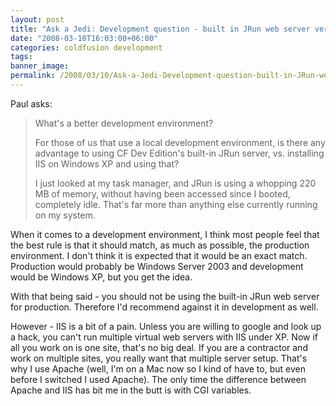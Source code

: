 ```yaml
---
layout: post
title: "Ask a Jedi: Development question - built in JRun web server versus IIS"
date: "2008-03-10T16:03:00+06:00"
categories: coldfusion development 
tags: 
banner_image: 
permalink: /2008/03/10/Ask-a-Jedi-Development-question-built-in-JRun-web-server-versus-IIS
---
```


Paul asks:

<blockquote>
What's a better development environment?

For those of us that use a local development environment, is there any advantage to using CF Dev Edition's built-in JRun
server, vs. installing IIS on Windows XP and using that?

I just looked at my task manager, and JRun is using a whopping 220 MB of memory, without having been accessed since I booted, completely idle. That's far more than anything else currently running on my system.
</blockquote>
<!--more-->
When it comes to a development environment, I think most people feel that the best rule is that it should match, as much as possible, the production environment. I don't think it is expected that it would be an exact match. Production would probably be Windows Server 2003 and development would be Windows XP, but you get the idea.

With that being said - you should not be using the built-in JRun web server for production. Therefore I'd recommend against it in development as well.

However - IIS is a bit of a pain. Unless you are willing to google and look up a hack, you can't run multiple virtual web servers with IIS under XP. Now if all you work on is one site, that's no big deal. If you are a contractor and work on multiple sites, you really want that multiple server setup. That's why I use Apache (well, I'm on a Mac now so I kind of have to, but even before I switched I used Apache). The only time the difference between Apache and IIS has bit me in the butt is with CGI variables.